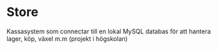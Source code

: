 # Store
Kassasystem som connectar till en lokal MySQL databas för att hantera lager, köp, växel m.m
(projekt i högskolan) 
